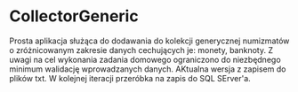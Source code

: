 # CollectorGeneric

Prosta aplikacja służąca do dodawania do kolekcji generycznej numizmatów o zróżnicowanym zakresie danych cechujących je: monety, banknoty.
Z uwagi na cel wykonania zadania domowego ograniczono do niezbędnego minimum walidację wprowadzanych danych.
AKtualna wersja z zapisem do plików txt. W kolejnej iteracji przeróbka na zapis do SQL SErver'a.
